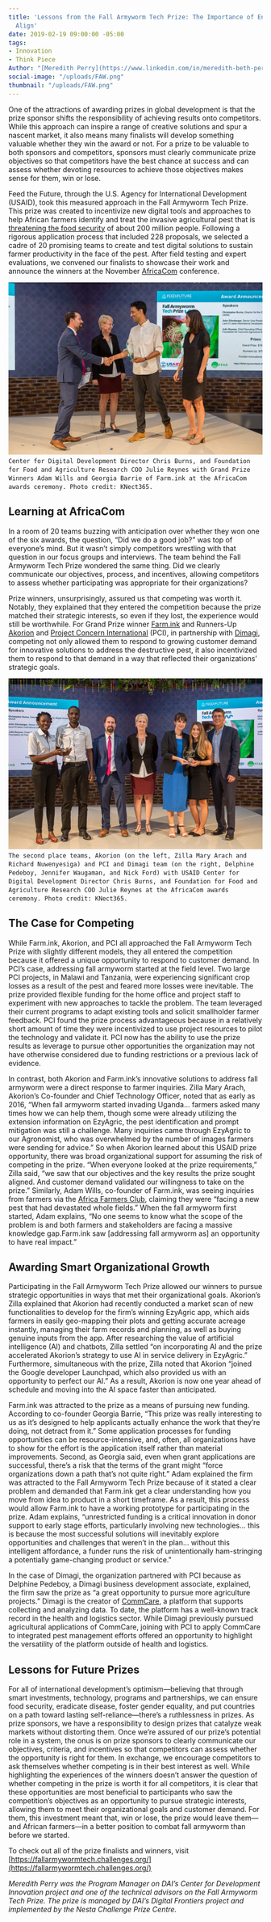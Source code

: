 ```yaml
---
title: 'Lessons from the Fall Armyworm Tech Prize: The Importance of Ensuring Goals
  Align'
date: 2019-02-19 09:00:00 -05:00
tags:
- Innovation
- Think Piece
Author: "[Meredith Perry](https://www.linkedin.com/in/meredith-beth-perry-01882236/)"
social-image: "/uploads/FAW.png"
thumbnail: "/uploads/FAW.png"
---
```


One of the attractions of awarding prizes in global development is that the prize sponsor shifts the responsibility of achieving results onto competitors. While this approach can inspire a range of creative solutions and spur a nascent market, it also means many finalists will develop something valuable whether they win the award or not. For a prize to be valuable to both sponsors and competitors, sponsors must clearly communicate prize objectives so that competitors have the best chance at success and can assess whether devoting resources to achieve those objectives makes sense for them, win or lose.

<!--more-->

Feed the Future, through the U.S. Agency for International Development (USAID), took this measured approach in the Fall Armyworm Tech Prize. This prize was created to incentivize new digital tools and approaches to help African farmers identify and treat the invasive agricultural pest that is [threatening the food security](https://www.scidev.net/sub-saharan-africa/farming/news/global-actions-combat-fall-armyworm.html) of about 200 million people. Following a rigorous application process that included 228 proposals, we selected a cadre of 20 promising teams to create and test digital solutions to sustain farmer productivity in the face of the pest. After field testing and expert evaluations, we convened our finalists to showcase their work and announce the winners at the November [AfricaCom](https://tmt.knect365.com/africacom/) conference.

![FAW.png](/uploads/FAW.png)
`Center for Digital Development Director Chris Burns, and Foundation for Food and Agriculture Research COO Julie Reynes with Grand Prize Winners Adam Wills and Georgia Barrie of Farm.ink at the AfricaCom awards ceremony. Photo credit: KNect365.`

## Learning at AfricaCom

In a room of 20 teams buzzing with anticipation over whether they won one of the six awards, the question, “Did we do a good job?” was top of everyone’s mind. But it wasn’t simply competitors wrestling with that question in our focus groups and interviews. The team behind the Fall Armyworm Tech Prize wondered the same thing. Did we clearly communicate our objectives, process, and incentives, allowing competitors to assess whether participating was appropriate for their organizations?

Prize winners, unsurprisingly, assured us that competing was worth it. Notably, they explained that they entered the competition because the prize matched their strategic interests, so even if they lost, the experience would still be worthwhile. For Grand Prize winner [Farm.ink](https://farm.ink/) and Runners-Up [Akorion](https://akorion.com/) and [Project Concern International](https://www.pciglobal.org/) (PCI), in partnership with [Dimagi](https://www.dimagi.com/), competing not only allowed them to respond to growing customer demand for innovative solutions to address the destructive pest, it also incentivized them to respond to that demand in a way that reflected their organizations’ strategic goals.

![FAW1.png](/uploads/FAW1.png)`The second place teams, Akorion (on the left, Zilla Mary Arach and Richard Nuwenyesiga) and PCI and Dimagi team (on the right, Delphine Pedeboy, Jennifer Waugaman, and Nick Ford) with USAID Center for Digital Development Director Chris Burns, and Foundation for Food and Agriculture Research COO Julie Reynes at the AfricaCom awards ceremony. Photo credit: KNect365.`

## The Case for Competing

While Farm.ink, Akorion, and PCI all approached the Fall Armyworm Tech Prize with slightly different models, they all entered the competition because it offered a unique opportunity to respond to customer demand. In PCI’s case, addressing fall armyworm started at the field level. Two large PCI projects, in Malawi and Tanzania, were experiencing significant crop losses as a result of the pest and feared more losses were inevitable. The prize provided flexible funding for the home office and project staff to experiment with new approaches to tackle the problem. The team leveraged their current programs to adapt existing tools and solicit smallholder farmer feedback. PCI found the prize process advantageous because in a relatively short amount of time they were incentivized to use project resources to pilot the technology and validate it. PCI now has the ability to use the prize results as leverage to pursue other opportunities the organization may not have otherwise considered due to funding restrictions or a previous lack of evidence.

In contrast, both Akorion and Farm.ink’s innovative solutions to address fall armyworm were a direct response to farmer inquiries. Zilla Mary Arach, Akorion’s Co-founder and Chief Technology Officer, noted that as early as 2016, “When fall armyworm started invading Uganda... farmers asked many times how we can help them, though some were already utilizing the extension information on EzyAgric, the pest identification and prompt mitigation was still a challenge. Many inquiries came through EzyAgric to our Agronomist, who was overwhelmed by the number of images farmers were sending for advice.” So when Akorion learned about this USAID prize opportunity, there was broad organizational support for assuming the risk of competing in the prize. “When everyone looked at the prize requirements,” Zilla said, “we saw that our objectives and the key results the prize sought aligned. And customer demand validated our willingness to take on the prize.” Similarly, Adam Wills, co-founder of Farm.ink, was seeing inquiries from farmers via the [Africa Farmers Club](https://www.facebook.com/africafarmersclub/), claiming they were “facing a new pest that had devastated whole fields.” When the fall armyworm first started, Adam explains, “No one seems to know what the scope of the problem is and both farmers and stakeholders are facing a massive knowledge gap.Farm.ink saw [addressing fall armyworm as] an opportunity to have real impact.”

## Awarding Smart Organizational Growth

Participating in the Fall Armyworm Tech Prize allowed our winners to pursue strategic opportunities in ways that met their organizational goals. Akorion’s Zilla explained that Akorion had recently conducted a market scan of new functionalities to develop for the firm’s winning EzyAgric app, which aids farmers in easily geo-mapping their plots and getting accurate acreage instantly, managing their farm records and planning, as well as buying genuine inputs from the app. After researching the value of artificial intelligence (AI) and chatbots, Zilla settled “on incorporating AI and the prize accelerated Akorion’s strategy to use AI in service delivery in EzyAgric.” Furthermore, simultaneous with the prize, Zilla noted that Akorion “joined the Google developer Launchpad, which also provided us with an opportunity to perfect our AI.” As a result, Akorion is now one year ahead of schedule and moving into the AI space faster than anticipated.

Farm.ink was attracted to the prize as a means of pursuing new funding. According to co-founder Georgia Barrie, “This prize was really interesting to us as it’s designed to help applicants actually enhance the work that they’re doing, not detract from it.” Some application processes for funding opportunities can be resource-intensive, and, often, all organizations have to show for the effort is the application itself rather than material improvements. Second, as Georgia said, even when grant applications are successful, there’s a risk that the terms of the grant might “force organizations down a path that’s not quite right.” Adam explained the firm was attracted to the Fall Armyworm Tech Prize because of it stated a clear problem and demanded that Farm.ink get a clear understanding how you move from idea to product in a short timeframe. As a result, this process would allow Farm.ink to have a working prototype for participating in the prize. Adam explains, “unrestricted funding is a critical innovation in donor support to early stage efforts, particularly involving new technologies… this is because the most successful solutions will inevitably explore opportunities and challenges that weren’t in the plan… without this intelligent affordance, a funder runs the risk of unintentionally ham-stringing a potentially game-changing product or service."

In the case of Dimagi, the organization partnered with PCI because as Delphine Pedeboy, a Dimagi business development associate, explained, the firm saw the prize as “a great opportunity to pursue more agriculture projects.” Dimagi is the creator of [CommCare](https://www.dimagi.com/commcare/), a platform that supports collecting and analyzing data. To date, the platform has a well-known track record in the health and logistics sector. While Dimagi previously pursued agricultural applications of CommCare, joining with PCI to apply CommCare to integrated pest management efforts offered an opportunity to highlight the versatility of the platform outside of health and logistics.

## Lessons for Future Prizes

For all of international development’s optimism—believing that through smart investments, technology, programs and partnerships, we can ensure food security, eradicate disease, foster gender equality, and put countries on a path toward lasting self-reliance—there’s a ruthlessness in prizes. As prize sponsors, we have a responsibility to design prizes that catalyze weak markets without distorting them. Once we’re assured of our prize’s potential role in a system, the onus is on prize sponsors to clearly communicate our objectives, criteria, and incentives so that competitors can assess whether the opportunity is right for them. In exchange, we encourage competitors to ask themselves whether competing is in their best interest as well. While highlighting the experiences of the winners doesn’t answer the question of whether competing in the prize is worth it for all competitors, it is clear that these opportunities are most beneficial to participants who saw the competition’s objectives as an opportunity to pursue strategic interests, allowing them to meet their organizational goals and customer demand. For them, this investment meant that, win or lose, the prize would leave them—and African farmers—in a better position to combat fall armyworm than before we started.

To check out all of the prize finalists and winners, visit [https://fallarmywormtech.challenges.org/](https://fallarmywormtech.challenges.org/)

*Meredith Perry was the Program Manager on DAI’s Center for Development Innovation project and one of the technical advisors on the Fall Armyworm Tech Prize. The prize is managed by DAI’s Digital Frontiers project and implemented by the Nesta Challenge Prize Centre.*